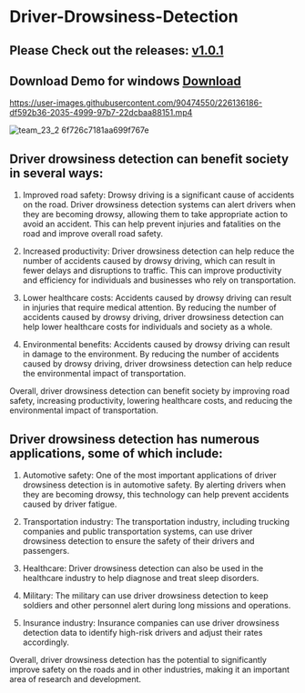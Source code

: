 # Driver-Drowsiness-Detection
## Please Check out the releases: <a href = "https://github.com/Rishab260/Driver-Drowsiness-Detection/releases/download/v1.0.1/Driver.Drowsiness.Detection.rar">v1.0.1</a>
## Download Demo for windows <a href= "https://github.com/Rishab260/Driver-Drowsiness-Detection/releases/download/Demo/Team-Rishab-DriverDrowsinessDetection_Demo.exe"> Download</a>

https://user-images.githubusercontent.com/90474550/226136186-df592b36-2035-4999-97b7-22dcbaa88151.mp4


![team_23_2 6f726c7181aa699f767e](https://github.com/Rishab260/Driver-Drowsiness-Detection/assets/90474550/02f2104c-b064-4632-932e-fee207b3260b)


<h2>Driver drowsiness detection can benefit society in several ways:</h2>

1. Improved road safety: Drowsy driving is a significant cause of accidents on the road. Driver drowsiness detection systems can alert drivers when they are becoming drowsy, allowing them to take appropriate action to avoid an accident. This can help prevent injuries and fatalities on the road and improve overall road safety.

2. Increased productivity: Driver drowsiness detection can help reduce the number of accidents caused by drowsy driving, which can result in fewer delays and disruptions to traffic. This can improve productivity and efficiency for individuals and businesses who rely on transportation.

3. Lower healthcare costs: Accidents caused by drowsy driving can result in injuries that require medical attention. By reducing the number of accidents caused by drowsy driving, driver drowsiness detection can help lower healthcare costs for individuals and society as a whole.

4. Environmental benefits: Accidents caused by drowsy driving can result in damage to the environment. By reducing the number of accidents caused by drowsy driving, driver drowsiness detection can help reduce the environmental impact of transportation.

Overall, driver drowsiness detection can benefit society by improving road safety, increasing productivity, lowering healthcare costs, and reducing the environmental impact of transportation.




<h2>Driver drowsiness detection has numerous applications, some of which include: </h2>

1. Automotive safety: One of the most important applications of driver drowsiness detection is in automotive safety. By alerting drivers when they are becoming drowsy, this technology can help prevent accidents caused by driver fatigue.

2. Transportation industry: The transportation industry, including trucking companies and public transportation systems, can use driver drowsiness detection to ensure the safety of their drivers and passengers.

3. Healthcare: Driver drowsiness detection can also be used in the healthcare industry to help diagnose and treat sleep disorders.

4. Military: The military can use driver drowsiness detection to keep soldiers and other personnel alert during long missions and operations.

5. Insurance industry: Insurance companies can use driver drowsiness detection data to identify high-risk drivers and adjust their rates accordingly.

Overall, driver drowsiness detection has the potential to significantly improve safety on the roads and in other industries, making it an important area of research and development.

